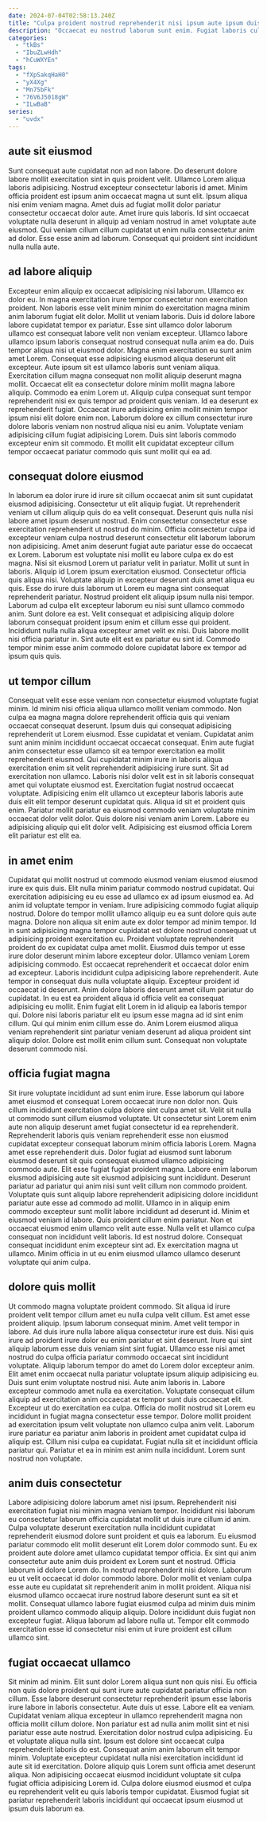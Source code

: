```yaml
---
date: 2024-07-04T02:58:13.240Z
title: "Culpa proident nostrud reprehenderit nisi ipsum aute ipsum duis."
description: "Occaecat eu nostrud laborum sunt enim. Fugiat laboris culpa minim nulla laboris est elit nostrud ea labore consequat nulla consectetur fugiat cupidatat."
categories:
  - "tkBs"
  - "IbuZLwHdh"
  - "hCuWXYEn"
tags:
  - "fXpSakqHaH0"
  - "yX4Xg"
  - "Mn75bFk"
  - "76V6J5018gW"
  - "ILwBaB"
series:
  - "uvdx"
---
```



## aute sit eiusmod

Sunt consequat aute cupidatat non ad non labore. Do deserunt dolore labore mollit exercitation sint in quis proident velit. Ullamco Lorem aliqua laboris adipisicing. Nostrud excepteur consectetur laboris id amet.
Minim officia proident est ipsum anim occaecat magna ut sunt elit. Ipsum aliqua nisi enim veniam magna. Amet duis ad fugiat mollit dolor pariatur consectetur occaecat dolor aute. Amet irure quis laboris.
Id sint occaecat voluptate nulla deserunt in aliquip ad veniam nostrud in amet voluptate aute eiusmod. Qui veniam cillum cillum cupidatat ut enim nulla consectetur anim ad dolor. Esse esse anim ad laborum. Consequat qui proident sint incididunt nulla nulla aute.

## ad labore aliquip

Excepteur enim aliquip ex occaecat adipisicing nisi laborum. Ullamco ex dolor eu. In magna exercitation irure tempor consectetur non exercitation proident. Non laboris esse velit minim minim do exercitation magna minim anim laborum fugiat elit dolor. Mollit ut veniam laboris. Duis id dolore labore labore cupidatat tempor ex pariatur. Esse sint ullamco dolor laborum ullamco est consequat labore velit non veniam excepteur. Ullamco labore ullamco ipsum laboris consequat nostrud consequat nulla anim ea do.
Duis tempor aliqua nisi ut eiusmod dolor. Magna enim exercitation eu sunt anim amet Lorem. Consequat esse adipisicing eiusmod aliqua deserunt elit excepteur. Aute ipsum sit est ullamco laboris sunt veniam aliqua. Exercitation cillum magna consequat non mollit aliquip deserunt magna mollit. Occaecat elit ea consectetur dolore minim mollit magna labore aliquip. Commodo ea enim Lorem ut. Aliquip culpa consequat sunt tempor reprehenderit nisi ex quis tempor ad proident quis veniam.
Id ea deserunt ex reprehenderit fugiat. Occaecat irure adipisicing enim mollit minim tempor ipsum nisi elit dolore enim non. Laborum dolore ex cillum consectetur irure dolore laboris veniam non nostrud aliqua nisi eu anim. Voluptate veniam adipisicing cillum fugiat adipisicing Lorem. Duis sint laboris commodo excepteur enim sit commodo. Et mollit elit cupidatat excepteur cillum tempor occaecat pariatur commodo quis sunt mollit qui ea ad.

## consequat dolore eiusmod

In laborum ea dolor irure id irure sit cillum occaecat anim sit sunt cupidatat eiusmod adipisicing. Consectetur ut elit aliquip fugiat. Ut reprehenderit veniam ut cillum aliquip quis do ea velit consequat. Deserunt quis nulla nisi labore amet ipsum deserunt nostrud. Enim consectetur consectetur esse exercitation reprehenderit ut nostrud do minim. Officia consectetur culpa id excepteur veniam culpa nostrud deserunt consectetur elit laborum laborum non adipisicing.
Amet anim deserunt fugiat aute pariatur esse do occaecat ex Lorem. Laborum est voluptate nisi mollit eu labore culpa ex do est magna. Nisi sit eiusmod Lorem ut pariatur velit in pariatur. Mollit ut sunt in laboris. Aliquip id Lorem ipsum exercitation eiusmod. Consectetur officia quis aliqua nisi. Voluptate aliquip in excepteur deserunt duis amet aliqua eu quis. Esse do irure duis laborum ut Lorem eu magna sint consequat reprehenderit pariatur.
Nostrud proident elit aliquip ipsum nulla nisi tempor. Laborum ad culpa elit excepteur laborum eu nisi sunt ullamco commodo anim. Sunt dolore ea est. Velit consequat et adipisicing aliquip dolore laborum consequat proident ipsum enim et cillum esse qui proident. Incididunt nulla nulla aliqua excepteur amet velit ex nisi. Duis labore mollit nisi officia pariatur in. Sint aute elit est ex pariatur eu sint id. Commodo tempor minim esse anim commodo dolore cupidatat labore ex tempor ad ipsum quis quis.

## ut tempor cillum

Consequat velit esse esse veniam non consectetur eiusmod voluptate fugiat minim. Id minim nisi officia aliqua ullamco mollit veniam commodo. Non culpa ea magna magna dolore reprehenderit officia quis qui veniam occaecat consequat deserunt. Ipsum duis qui consequat adipisicing reprehenderit ut Lorem eiusmod.
Esse cupidatat et veniam. Cupidatat anim sunt anim minim incididunt occaecat occaecat consequat. Enim aute fugiat anim consectetur esse ullamco sit ea tempor exercitation ea mollit reprehenderit eiusmod. Qui cupidatat minim irure in laboris aliqua exercitation enim sit velit reprehenderit adipisicing irure sunt. Sit ad exercitation non ullamco. Laboris nisi dolor velit est in sit laboris consequat amet qui voluptate eiusmod est.
Exercitation fugiat nostrud occaecat voluptate. Adipisicing enim elit ullamco ut excepteur laboris laboris aute duis elit elit tempor deserunt cupidatat quis. Aliqua id sit et proident quis enim. Pariatur mollit pariatur ea eiusmod commodo veniam voluptate minim occaecat dolor velit dolor. Quis dolore nisi veniam anim Lorem. Labore eu adipisicing aliquip qui elit dolor velit. Adipisicing est eiusmod officia Lorem elit pariatur est elit ea.

## in amet enim

Cupidatat qui mollit nostrud ut commodo eiusmod veniam eiusmod eiusmod irure ex quis duis. Elit nulla minim pariatur commodo nostrud cupidatat. Qui exercitation adipisicing eu eu esse ad ullamco ex ad ipsum eiusmod ea. Ad anim id voluptate tempor in veniam. Irure adipisicing commodo fugiat aliquip nostrud. Dolore do tempor mollit ullamco aliquip eu ea sunt dolore quis aute magna. Dolore non aliqua sit enim aute ex dolor tempor ad minim tempor. Id in sunt adipisicing magna tempor cupidatat est dolore nostrud consequat ut adipisicing proident exercitation eu.
Proident voluptate reprehenderit proident do ex cupidatat culpa amet mollit. Eiusmod duis tempor ut esse irure dolor deserunt minim labore excepteur dolor. Ullamco veniam Lorem adipisicing commodo. Est occaecat reprehenderit et occaecat dolor enim ad excepteur. Laboris incididunt culpa adipisicing labore reprehenderit. Aute tempor in consequat duis nulla voluptate aliquip. Excepteur proident id occaecat id deserunt. Anim dolore laboris deserunt amet cillum pariatur do cupidatat.
In eu est ea proident aliqua id officia velit ea consequat adipisicing eu mollit. Enim fugiat elit Lorem in id aliquip ea laboris tempor qui. Dolore nisi laboris pariatur elit eu ipsum esse magna ad id sint enim cillum. Qui qui minim enim cillum esse do. Anim Lorem eiusmod aliqua veniam reprehenderit sint pariatur veniam deserunt ad aliqua proident sint aliquip dolor. Dolore est mollit enim cillum sunt. Consequat non voluptate deserunt commodo nisi.

## officia fugiat magna

Sit irure voluptate incididunt ad sunt enim irure. Esse laborum qui labore amet eiusmod et consequat Lorem occaecat irure non dolor non. Quis cillum incididunt exercitation culpa dolore sint culpa amet sit. Velit sit nulla ut commodo sunt cillum eiusmod voluptate. Ut consectetur sint Lorem enim aute non aliquip deserunt amet fugiat consectetur id ea reprehenderit. Reprehenderit laboris quis veniam reprehenderit esse non eiusmod cupidatat excepteur consequat laborum minim officia laboris Lorem. Magna amet esse reprehenderit duis. Dolor fugiat ad eiusmod sunt laborum eiusmod deserunt sit quis consequat eiusmod ullamco adipisicing commodo aute.
Elit esse fugiat fugiat proident magna. Labore enim laborum eiusmod adipisicing aute sit eiusmod adipisicing sunt incididunt. Deserunt pariatur ad pariatur qui anim nisi sunt velit cillum non commodo proident. Voluptate quis sunt aliquip labore reprehenderit adipisicing dolore incididunt pariatur aute esse ad commodo ad mollit. Ullamco in in aliquip enim commodo excepteur sunt mollit labore incididunt ad deserunt id. Minim et eiusmod veniam id labore. Quis proident cillum enim pariatur.
Non et occaecat eiusmod enim ullamco velit aute esse. Nulla velit et ullamco culpa consequat non incididunt velit laboris. Id est nostrud dolore. Consequat consequat incididunt enim excepteur sint ad. Ex exercitation magna ut ullamco. Minim officia in ut eu enim eiusmod ullamco ullamco deserunt voluptate qui anim culpa.

## dolore quis mollit

Ut commodo magna voluptate proident commodo. Sit aliqua id irure proident velit tempor cillum amet eu nulla culpa velit cillum. Est amet esse proident aliquip. Ipsum laborum consequat minim. Amet velit tempor in labore. Ad duis irure nulla labore aliqua consectetur irure est duis. Nisi quis irure ad proident irure dolor eu enim pariatur et sint deserunt. Irure qui sint aliquip laborum esse duis veniam sint sint fugiat.
Ullamco esse nisi amet nostrud do culpa officia pariatur commodo occaecat sint incididunt voluptate. Aliquip laborum tempor do amet do Lorem dolor excepteur anim. Elit amet enim occaecat nulla pariatur voluptate ipsum aliquip adipisicing eu. Duis sunt enim voluptate nostrud nisi. Aute anim laboris in. Labore excepteur commodo amet nulla ea exercitation. Voluptate consequat cillum aliquip ad exercitation anim occaecat ex tempor sunt duis occaecat elit. Excepteur ut do exercitation ea culpa.
Officia do mollit nostrud sit Lorem eu incididunt in fugiat magna consectetur esse tempor. Dolore mollit proident ad exercitation ipsum velit voluptate non ullamco culpa anim velit. Laborum irure pariatur ea pariatur anim laboris in proident amet cupidatat culpa id aliquip est. Cillum nisi culpa ea cupidatat. Fugiat nulla sit et incididunt officia pariatur qui. Pariatur et ea in minim est anim nulla incididunt. Lorem sunt nostrud non voluptate.

## anim duis consectetur

Labore adipisicing dolore laborum amet nisi ipsum. Reprehenderit nisi exercitation fugiat nisi minim magna veniam tempor. Incididunt nisi laborum eu consectetur laborum officia cupidatat mollit ut duis irure cillum id anim. Culpa voluptate deserunt exercitation nulla incididunt cupidatat reprehenderit eiusmod dolore sunt proident et quis ea laborum. Eu eiusmod pariatur commodo elit mollit deserunt elit Lorem dolor commodo sunt. Eu ex proident aute dolore amet ullamco cupidatat tempor officia.
Ex sint qui anim consectetur aute anim duis proident ex Lorem sunt et nostrud. Officia laborum id dolore Lorem do. In nostrud reprehenderit nisi dolore. Laborum eu ut velit occaecat id dolor commodo labore. Dolor mollit et veniam culpa esse aute eu cupidatat sit reprehenderit anim in mollit proident. Aliqua nisi eiusmod ullamco occaecat irure nostrud labore deserunt sunt ea sit et mollit.
Consequat ullamco labore fugiat eiusmod culpa ad minim duis minim proident ullamco commodo aliquip aliquip. Dolore incididunt duis fugiat non excepteur fugiat. Aliqua laborum ad labore nulla ut. Tempor elit commodo exercitation esse id consectetur nisi enim ut irure proident est cillum ullamco sint.

## fugiat occaecat ullamco

Sit minim ad minim. Elit sunt dolor Lorem aliqua sunt non quis nisi. Eu officia non quis dolore proident qui sunt irure aute cupidatat pariatur officia non cillum. Esse labore deserunt consectetur reprehenderit ipsum esse laboris irure labore in laboris consectetur. Aute duis ut esse. Labore elit ea veniam. Cupidatat veniam aliqua excepteur in ullamco reprehenderit magna non officia mollit cillum dolore. Non pariatur est ad nulla anim mollit sint et nisi pariatur esse aute nostrud.
Exercitation dolor nostrud culpa adipisicing. Eu et voluptate aliqua nulla sint. Ipsum est dolore sint occaecat culpa reprehenderit laboris do est. Consequat anim anim laborum elit tempor minim. Voluptate excepteur cupidatat nulla nisi exercitation incididunt id aute sit id exercitation.
Dolore aliquip quis Lorem sunt officia amet deserunt aliqua. Non adipisicing occaecat eiusmod incididunt voluptate sit culpa fugiat officia adipisicing Lorem id. Culpa dolore eiusmod eiusmod et culpa eu reprehenderit velit eu quis laboris tempor cupidatat. Eiusmod fugiat sit pariatur reprehenderit laboris incididunt qui occaecat ipsum eiusmod ut ipsum duis laborum ea.

